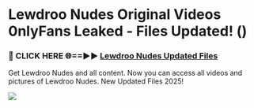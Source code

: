 # Lewdroo Nudes Original Videos 0nlyFans Leaked - Files Updated! ()

<h3>🔴 CLICK HERE 🌐==►► <a href="https://tinyurl.com/2p9ay9w9" rel="nofollow">Lewdroo Nudes Updated Files</a></h3>

Get Lewdroo Nudes and all content. Now you can access all videos and pictures of Lewdroo Nudes. New Updated Files 2025!

[![](https://i.imgur.com/KQgVmj3.gif)](https://tinyurl.com/2p9ay9w9)
